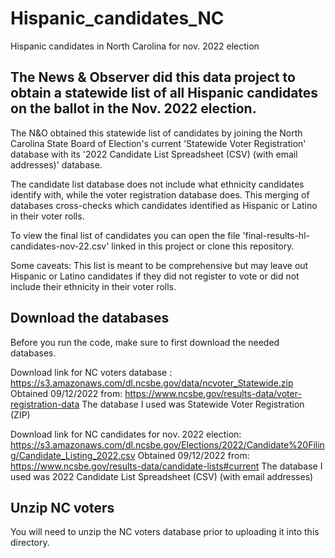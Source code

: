 # Hispanic_candidates_NC
Hispanic candidates in North Carolina for nov. 2022 election 

## The News & Observer did this data project to obtain a statewide list of all Hispanic candidates on the ballot in the Nov. 2022 election. 

The N&O obtained this statewide list of candidates by joining the North Carolina State Board of Election's current 'Statewide Voter Registration' database with its '2022 Candidate List Spreadsheet (CSV) (with email addresses)' database.

The candidate list database does not include what ethnicity candidates identify with, while the voter registration database does. This merging of databases cross-checks which candidates identified as Hispanic or Latino in their voter rolls.

To view the final list of candidates you can open the file 'final-results-hl-candidates-nov-22.csv' linked in this project or clone this repository. 

Some caveats: This list is meant to be comprehensive but may leave out Hispanic or Latino candidates if they did not register to vote or did not include their ethnicity in their voter rolls. 


## Download the databases
Before you run the code, make sure to first download the needed databases.  

Download link for NC voters database :  https://s3.amazonaws.com/dl.ncsbe.gov/data/ncvoter_Statewide.zip
Obtained 09/12/2022 from: https://www.ncsbe.gov/results-data/voter-registration-data 
The database I used was Statewide Voter Registration (ZIP) 

Download link for NC candidates for nov. 2022 election:  https://s3.amazonaws.com/dl.ncsbe.gov/Elections/2022/Candidate%20Filing/Candidate_Listing_2022.csv 
Obtained 09/12/2022 from: https://www.ncsbe.gov/results-data/candidate-lists#current
The database I used was 2022 Candidate List Spreadsheet (CSV) (with email addresses) 

## Unzip NC voters
You will need to unzip the NC voters database prior to uploading it into this directory. 
